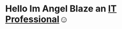 # Hello Im Angel Blaze an <a href="https://www.linkedin.com/in/angel-blaze-04141b220">IT Professional</a>☺</h1>

